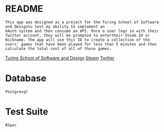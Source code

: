 # README
    This app was designed as a project for the Turing School of Software and Designto test my ability to implement an
    OAuth system and then consume an API. Once a user logs in with their Twitter account, they will be prompted to entertheir Steam ID or 
    Nickname. The app will use this ID to create a collection of the users' games that have been played for less than 5 minutes and then 
    calculate the total cost of all of those games.
[Turing School of Software and Design](https://www.turing.io)
[Steam](store.steampowered.com)
[Twitter](https://www.twitter.com)
# Database
    Postgresql
    
# Test Suite
    RSpec